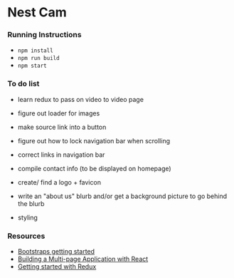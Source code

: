 # Nest Cam

### Running Instructions
- `npm install`
- `npm run build`
- `npm start`

### To do list
- learn redux to pass on video to video page
- figure out loader for images
- make source link into a button
- figure out how to lock navigation bar when scrolling
- correct links in navigation bar


- compile contact info (to be displayed on homepage)
- create/ find a logo + favicon
- write an "about us" blurb and/or get a background picture to go behind the blurb
- styling


### Resources
- [Bootstraps getting started](https://www.w3schools.com/bootstrap/bootstrap_get_started.asp)
- [Building a Multi-page Application with React](https://itnext.io/building-multi-page-application-with-react-f5a338489694)
- [Getting started with Redux](https://redux.js.org/introduction/getting-started/)